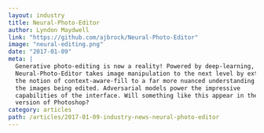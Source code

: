 ```yaml
---
layout: industry
title: Neural-Photo-Editor
author: Lyndon Maydwell
link: "https://github.com/ajbrock/Neural-Photo-Editor"
image: "neural-editing.png"
date: "2017-01-09"
meta: |
  Generative photo-editing is now a reality! Powered by deep-learning, the
  Neural-Photo-Editor takes image manipulation to the next level by extending
  the notion of context-aware-fill to a far more nuanced understanding of
  the images being edited. Adversarial models power the impressive
  capabilities of the interface. Will something like this appear in the next
  version of Photoshop?
category: articles
path: /articles/2017-01-09-industry-news-neural-photo-editor
---
```

